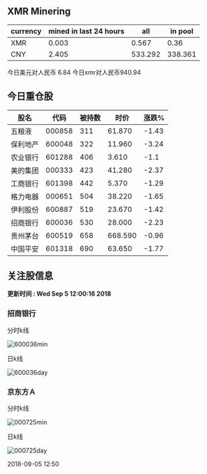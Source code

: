 ## XMR Minering

|currency|mined in last 24 hours|all|in pool|
|---|---|---|---|
|XMR|0.003|0.567|0.36|
|CNY|2.405|533.292|338.361|

今日美元对人民币 6.84	今日xmr对人民币940.94


## 今日重仓股 

|股名|代码|被持数|时价|涨跌%|
|---|---|---|---|---|
|五粮液|000858|311|61.870|-1.43|
|保利地产|600048|322|11.960|-3.24|
|农业银行|601288|406|3.610|-1.1|
|美的集团|000333|423|41.280|-2.37|
|工商银行|601398|442|5.370|-1.29|
|格力电器|000651|504|38.220|-1.65|
|伊利股份|600887|519|23.670|-1.42|
|招商银行|600036|530|28.000|-2.23|
|贵州茅台|600519|658|668.590|-0.96|
|中国平安|601318|690|63.650|-1.77|

## 关注股信息
**更新时间 : Wed Sep  5 12:00:16 2018**
### 招商银行 
分时k线

![600036min](http://image.sinajs.cn/newchart/min/n/sh600036.gif)

日k线

![600036day](http://image.sinajs.cn/newchart/daily/n/sh600036.gif)

### 京东方Ａ 
分时k线

![000725min](http://image.sinajs.cn/newchart/min/n/sz000725.gif)

日k线

![000725day](http://image.sinajs.cn/newchart/daily/n/sz000725.gif)

2018-09-05 12:50